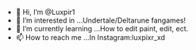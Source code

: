 - 👋 Hi, I’m @Luxpir1
- 👀 I’m interested in ...Undertale/Deltarune fangames!
- 🌱 I’m currently learning ...How to edit paint, edit, ect.
- 📫 How to reach me ...In Instagram:luxpixr_xd

<!---
Luxpir1/Luxpir1 is a ✨ special ✨ repository because its `README.md` (this file) appears on your GitHub profile.
You can click the Preview link to take a look at your changes.
--->
